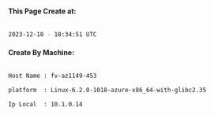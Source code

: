 
   
#### This Page Create at:

```bash

2023-12-10 - 10:34:51 UTC

```

#### Create By Machine:

```bash

Host Name : fv-az1149-453

platform  : Linux-6.2.0-1018-azure-x86_64-with-glibc2.35

Ip Local  : 10.1.0.14

```

